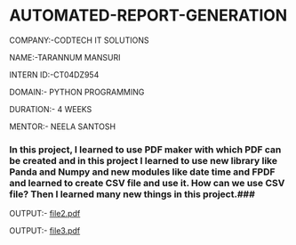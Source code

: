 # AUTOMATED-REPORT-GENERATION

COMPANY:-CODTECH IT SOLUTIONS

NAME:-TARANNUM MANSURI

INTERN ID:-CT04DZ954

DOMAIN:- PYTHON PROGRAMMING

DURATION:- 4 WEEKS

MENTOR:- NEELA SANTOSH

### In this project, I learned to use PDF maker with which PDF can be created and in this project I learned to use new library like Panda and Numpy and new modules like date time and FPDF and learned to create CSV file and use it. How can we use CSV file? Then I learned many new things in this project.###

OUTPUT:-
[file2.pdf](https://github.com/user-attachments/files/21796288/file2.pdf)

OUTPUT:-
[file3.pdf](https://github.com/user-attachments/files/21796333/file3.pdf)
